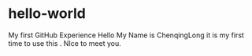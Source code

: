 # hello-world
My first GitHub Experience
Hello My Name is ChenqingLong it is my first time to use this . NIce to meet you.
